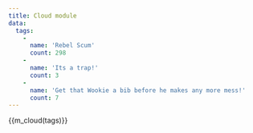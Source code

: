 ```yaml
---
title: Cloud module
data:
  tags:
    -
      name: 'Rebel Scum'
      count: 298
    -
      name: 'Its a trap!'
      count: 3
    -
      name: 'Get that Wookie a bib before he makes any more mess!'
      count: 7
---
```

{{m_cloud(tags)}}
